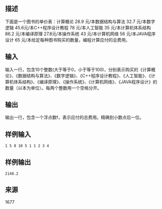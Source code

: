 ## 描述


下面是一个图书的单价表：计算概论 28.9 元/本数据结构与算法 32.7 元/本数字逻辑 45.6元/本C++程序设计教程 78 元/本人工智能 35 元/本计算机体系结构 86.2 元/本编译原理 27.8元/本操作系统 43 元/本计算机网络 56 元/本JAVA程序设计 65 元/本给定每种图书购买的数量，编程计算应付的总费用。

## 输入


输入一行，包含10个整数(大于等于0，小于等于100)，分别表示购买的《计算概论》、《数据结构与算法》、《数字逻辑》、《C++程序设计教程》、《人工智能》、《计算机体系结构》、《编译原理》、《操作系统》、《计算机网络》、《JAVA程序设计》的数量（以本为单位）。每两个整数用一个空格分开。

## 输出


输出一行，包含一个浮点数f，表示应付的总费用。精确到小数点后一位。

## 样例输入


```
1 5 8 10 5 1 1 2 3 4
```


## 样例输出


```
2140.2
```


## 来源


1677

